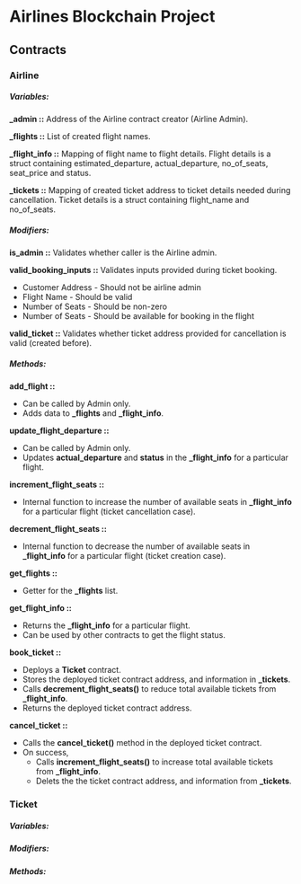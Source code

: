 # Airlines Blockchain Project
## Contracts
### Airline
##### Variables:
**\_admin ::** Address of the Airline contract creator (Airline Admin).

**\_flights ::** List of created flight names.

**\_flight\_info ::** Mapping of flight name to flight details. Flight details is a struct containing estimated\_departure, actual\_departure, no\_of\_seats, seat\_price and status.

**\_tickets ::** Mapping of created ticket address to ticket details needed during cancellation. Ticket details is a struct containing flight\_name and no\_of\_seats.

##### Modifiers:
**is\_admin ::** Validates whether caller is the Airline admin.

**valid\_booking\_inputs ::** Validates inputs provided during ticket booking.
* Customer Address - Should not be airline admin
* Flight Name - Should be valid
* Number of Seats - Should be non-zero
* Number of Seats - Should be available for booking in the flight

**valid\_ticket ::** Validates whether ticket address provided for cancellation is valid (created before).

##### Methods:
**add\_flight ::** 
* Can be called by Admin only.
* Adds data to **\_flights** and **\_flight\_info**.

**update\_flight\_departure ::** 
* Can be called by Admin only.
* Updates **actual\_departure** and **status** in the **\_flight\_info** for a particular flight.

**increment\_flight\_seats ::**
* Internal function to increase the number of available seats in **\_flight\_info** for a particular flight (ticket cancellation case).

**decrement\_flight\_seats ::**
* Internal function to decrease the number of available seats in **\_flight\_info** for a particular flight (ticket creation case).

**get\_flights ::**
* Getter for the **\_flights** list.

**get\_flight\_info ::**
* Returns the **\_flight\_info** for a particular flight.
* Can be used by other contracts to get the flight status.

**book\_ticket ::**
* Deploys a **Ticket** contract.
* Stores the deployed ticket contract address, and information in **\_tickets**.
* Calls **decrement\_flight\_seats()** to reduce total available tickets from **\_flight\_info**.
* Returns the deployed ticket contract address.

**cancel\_ticket ::**
* Calls the **cancel\_ticket()** method in the deployed ticket contract.
* On success,
    *  Calls **increment\_flight\_seats()** to increase total available tickets from **\_flight\_info**.
    *  Delets the the ticket contract address, and information from **\_tickets**.

### Ticket
##### Variables:
##### Modifiers:
##### Methods:
